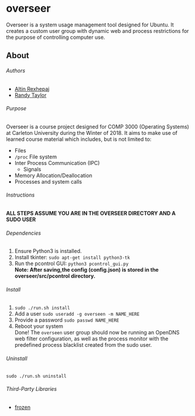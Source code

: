 # overseer
Overseer is a system usage management tool designed for Ubuntu. It creates a custom user group with dynamic web and process restrictions for the purpose of controlling computer use.

## About
###### Authors
* [Altin Rexhepaj](https://github.com/altin)
* [Randy Taylor](https://github.com/aclonegeek)

###### Purpose
Overseer is a course project designed for COMP 3000 (Operating Systems) at Carleton University during the Winter of 2018. It aims to make use of learned course material which includes, but is not limited to:
* Files
* `/proc` File system
* Inter Process Communication (IPC)
  * Signals
* Memory Allocation/Deallocation
* Processes and system calls

###### Instructions
**ALL STEPS ASSUME YOU ARE IN THE OVERSEER DIRECTORY AND A SUDO USER** 

###### Dependencies
1. Ensure Python3 is installed.  
2. Install tkinter: `sudo apt-get install python3-tk`  
3. Run the pcontrol GUI: `python3 pcontrol_gui.py`  
**Note: After saving,the config (config.json) is stored in the overseer/src/pcontrol directory.** 

###### Install
1. `sudo ./run.sh install`
2. Add a user `sudo useradd -g overseen -m NAME_HERE`  
3. Provide a password `sudo passwd NAME_HERE` 
4. Reboot your system  
Done! The `overseen` user group should now be running an OpenDNS web filter configuration, as well as the process monitor with the predefined process blacklist created from the sudo user.  

###### Uninstall  
`sudo ./run.sh uninstall`  

###### Third-Party Libraries
* [frozen](https://github.com/cesanta/frozen)
